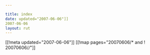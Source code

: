 ```yaml
---

title: index
date: updated="2007-06-06"]]
2007-06-06
layout: rut
---
```


[[!meta updated="2007-06-06"]]
[[!map pages="20070606/* and ! 20070606/*/*"]]
